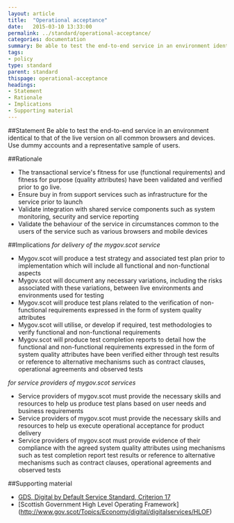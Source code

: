 ```yaml
---
layout: article
title:  "Operational acceptance"
date:   2015-03-10 13:33:00
permalink: ../standard/operational-acceptance/ 
categories: documentation
summary: Be able to test the end-to-end service in an environment identical to that of the live version on all common browsers and devices. Use dummy accounts and a representative sample of users.
tags: 
- policy
type: standard
parent: standard
thispage: operational-acceptance
headings:
- Statement
- Rationale
- Implications
- Supporting material
---
```


##Statement
Be able to test the end-to-end service in an environment identical to that of the live version on all common browsers and devices. Use dummy accounts and a representative sample of users.

##Rationale
* The transactional service's fitness for use (functional requirements) and fitness for purpose (quality attributes) have been validated and verified prior to go live.
* Ensure buy in from support services such as infrastructure for the service prior to launch
* Validate integration with shared service components such as system monitoring, security and service reporting
* Validate the behaviour of the service in circumstances common to the users of the service such as various browsers and mobile devices  

##Implications
*for delivery of the mygov.scot service*
* Mygov.scot will produce a test strategy and associated test plan prior to implementation which will include all functional and non-functional aspects
* Mygov.scot will document any necessary variations, including the risks associated with these variations, between live environments and environments used for testing
* Mygov.scot will produce test plans related to the verification of non-functional requirements expressed in the form of system quality attributes
* Mygov.scot will utilise, or develop if required, test methodologies to verify functional and non-functional requirements
* Mygov.scot will produce test completion reports to detail how the functional and non-functional requirements expressed in the form of system quality attributes have been verified either through test results or reference to alternative mechanisms such as contract clauses, operational agreements and observed tests 

*for service providers of mygov.scot services*
* Service providers of mygov.scot must provide the necessary skills and resources to help us produce test plans based on user needs and business requirements
* Service providers of mygov.scot must provide the necessary skills and resources to help us execute operational acceptance for product delivery 
* Service providers of mygov.scot must provide evidence of their compliance with the agreed system quality attributes using mechanisms such as test completion report test results or reference to alternative mechanisms such as contract clauses, operational agreements and observed tests

##Supporting material
- [GDS, Digital by Default Service Standard, Criterion 17](https://www.gov.uk/service-manual/digital-by-default#criterion-17)
- [Scottish Government High Level Operating Framework] (http://www.gov.scot/Topics/Economy/digital/digitalservices/HLOF)
